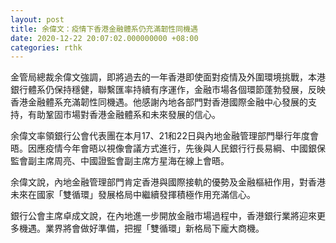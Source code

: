 ```yaml
---
layout: post
title: 余偉文：疫情下香港金融體系仍充滿韌性同機遇
date: 2020-12-22 20:07:02.000000000 +08:00
categories: rthk
---
```


金管局總裁余偉文強調，即將過去的一年香港即使面對疫情及外圍環境挑戰，本港銀行體系仍保持穩健，聯繫匯率持續有序運作，金融市場各個環節蓬勃發展，反映香港金融體系充滿韌性同機遇。他感謝內地各部門對香港國際金融中心發展的支持，有助鞏固市場對香港金融體系和未來發展的信心。

余偉文率領銀行公會代表團在本月17、21和22日與內地金融管理部門舉行年度會晤。因應疫情今年會晤以視像會議方式進行，先後與人民銀行行長易綱、中國銀保監會副主席周亮、中國證監會副主席方星海在線上會晤。

余偉文說，內地金融管理部門肯定香港與國際接軌的優勢及金融樞紐作用，對香港未來在國家「雙循環」發展格局中繼續發揮積極作用充滿信心。

銀行公會主席卓成文說，在內地進一步開放金融市場過程中，香港銀行業將迎來更多機遇。業界將會做好準備，把握「雙循環」新格局下龐大商機。

